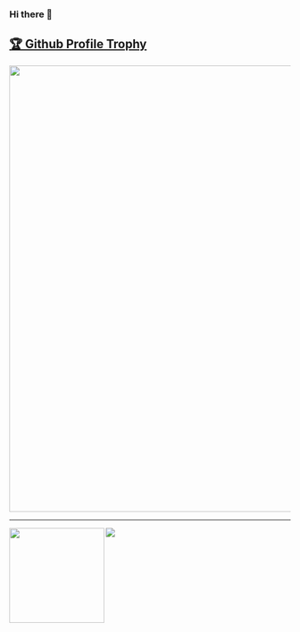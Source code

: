 ### Hi there 👋
<a href="https://github.com/ryo-ma/github-profile-trophy"><h2>🏆 Github Profile Trophy</h2></a>
<a href="https://github.com/ManjeetYdv/github-profile-trophy">
  <img width=800 src="https://github-profile-trophy.vercel.app/?username=ManjeetYdv&column=8&theme=gruvbox&no-frame=true"/>
</a>



---

<div>
  <img height="170" align="left" src="https://github-readme-stats.vercel.app/api?username=ManjeetYdv&count_private=true&include_all_commits=true" />
  <img src="https://github-readme-stats.vercel.app/api/top-langs/?username=ManjeetYdv&layout=compact" />
</div>


<!--
**052Manish/052Manish** is a ✨ _special_ ✨ repository because its `README.md` (this file) appears on your GitHub profile.

Here are some ideas to get you started:

- 🔭 I’m currently working on ...
- 🌱 I’m currently learning ...
- 👯 I’m looking to collaborate on ...
- 🤔 I’m looking for help with ...
- 💬 Ask me about ...
- 📫 How to reach me: ...
- 😄 Pronouns: ...
- ⚡ Fun fact: ...
-->
